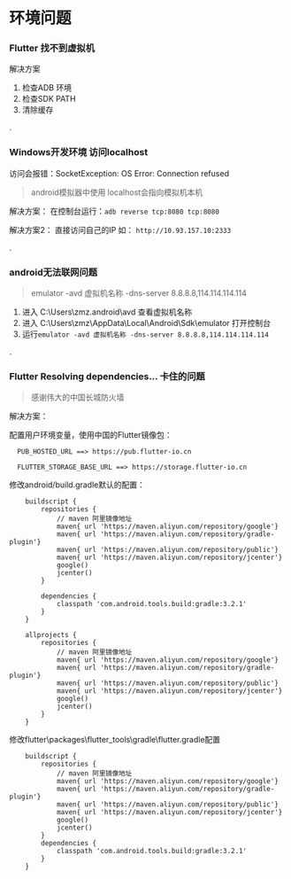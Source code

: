 # 环境问题

### Flutter 找不到虚拟机

解决方案
1. 检查ADB 环境
2. 检查SDK PATH
3. 清除缓存

.

### Windows开发环境 访问localhost

访问会报错：SocketException: OS Error: Connection refused

> android模拟器中使用 localhost会指向模拟机本机

解决方案： 在控制台运行：`adb reverse tcp:8080 tcp:8080`

解决方案2： 直接访问自己的IP 如： `http://10.93.157.10:2333`

.

### android无法联网问题

> emulator -avd 虚拟机名称 -dns-server 8.8.8.8,114.114.114.114

1. 进入 C:\Users\zmz\.android\avd 查看虚拟机名称
2. 进入 C:\Users\zmz\AppData\Local\Android\Sdk\emulator 打开控制台
3. 运行`emulator -avd 虚拟机名称 -dns-server 8.8.8.8,114.114.114.114`

.

### Flutter Resolving dependencies... 卡住的问题

> 感谢伟大的中国长城防火墙

解决方案：

配置用户环境变量，使用中国的Flutter镜像包：
```
  PUB_HOSTED_URL ==> https://pub.flutter-io.cn

  FLUTTER_STORAGE_BASE_URL ==> https://storage.flutter-io.cn
```

修改android/build.gradle默认的配置：
```
    buildscript {
        repositories {
            // maven 阿里镜像地址
            maven{ url 'https://maven.aliyun.com/repository/google'}
            maven{ url 'https://maven.aliyun.com/repository/gradle-plugin'}
            maven{ url 'https://maven.aliyun.com/repository/public'}
            maven{ url 'https://maven.aliyun.com/repository/jcenter'}
            google()
            jcenter()
        }

        dependencies {
            classpath 'com.android.tools.build:gradle:3.2.1'
        }
    }

    allprojects {
        repositories {
            // maven 阿里镜像地址
            maven{ url 'https://maven.aliyun.com/repository/google'}
            maven{ url 'https://maven.aliyun.com/repository/gradle-plugin'}
            maven{ url 'https://maven.aliyun.com/repository/public'}
            maven{ url 'https://maven.aliyun.com/repository/jcenter'}
            google()
            jcenter()
        }
    }
```

修改flutter\packages\flutter_tools\gradle\flutter.gradle配置
```
    buildscript {
        repositories {
            // maven 阿里镜像地址
            maven{ url 'https://maven.aliyun.com/repository/google'}
            maven{ url 'https://maven.aliyun.com/repository/gradle-plugin'}
            maven{ url 'https://maven.aliyun.com/repository/public'}
            maven{ url 'https://maven.aliyun.com/repository/jcenter'}
            google()
            jcenter()
        }
        dependencies {
            classpath 'com.android.tools.build:gradle:3.2.1'
        }
    }
```

